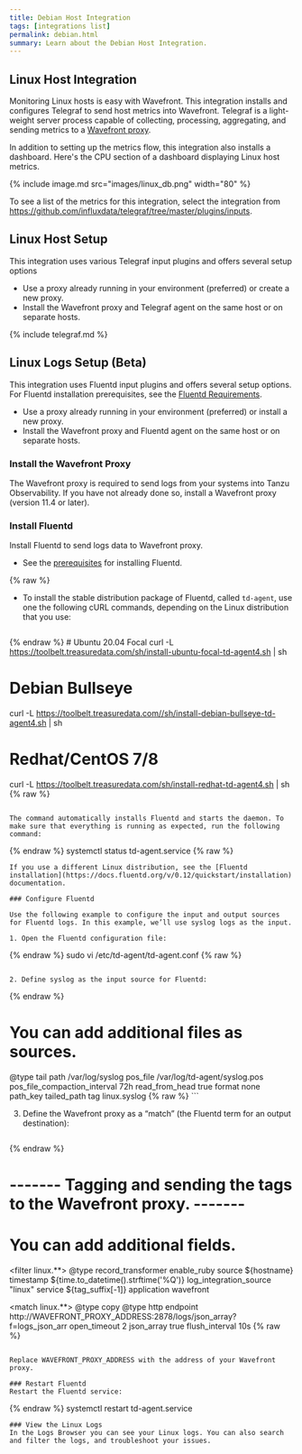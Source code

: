 ```yaml
---
title: Debian Host Integration
tags: [integrations list]
permalink: debian.html
summary: Learn about the Debian Host Integration.
---
```

## Linux Host Integration

Monitoring Linux hosts is easy with Wavefront. This integration installs and configures Telegraf to send host metrics
into Wavefront. Telegraf is a light-weight server process capable of collecting, processing, aggregating, and sending metrics to a [Wavefront proxy](https://docs.wavefront.com/proxies.html).

In addition to setting up the metrics flow, this integration also installs a dashboard. Here's the CPU section of a dashboard displaying Linux host metrics.

{% include image.md src="images/linux_db.png" width="80" %}


To see a list of the metrics for this integration, select the integration from <https://github.com/influxdata/telegraf/tree/master/plugins/inputs>.
## Linux Host Setup

This integration uses various Telegraf input plugins and offers several setup options

* Use a proxy already running in your environment (preferred) or create a new proxy. 
* Install the Wavefront proxy and Telegraf agent on the same host or on separate hosts.

{% include telegraf.md %}

## Linux Logs Setup (Beta)

This integration uses Fluentd input plugins and offers several setup options. For Fluentd installation prerequisites, see the [Fluentd Requirements](https://docs.fluentd.org/installation/before-install).

* Use a proxy already running in your environment (preferred) or install a new proxy. 
* Install the Wavefront proxy and Fluentd agent on the same host or on separate hosts.

### Install the Wavefront Proxy

The Wavefront proxy is required to send logs from your systems into Tanzu Observability. If you have not already done so, install a Wavefront proxy (version 11.4 or later).


### Install Fluentd
Install Fluentd to send logs data to Wavefront proxy.

* See the [prerequisites](https://docs.fluentd.org/installation/before-install) for installing Fluentd.
{% raw %}
* To install the stable distribution package of Fluentd, called ```td-agent```, use one the following cURL commands, depending on the Linux distribution that you use:
    
   ```
{% endraw %}
    # Ubuntu 20.04 Focal
    curl -L https://toolbelt.treasuredata.com/sh/install-ubuntu-focal-td-agent4.sh | sh

   # Debian Bullseye
   curl -L https://toolbelt.treasuredata.com//sh/install-debian-bullseye-td-agent4.sh | sh

   # Redhat/CentOS 7/8
   curl -L https://toolbelt.treasuredata.com/sh/install-redhat-td-agent4.sh | sh{% raw %}
   ```

  The command automatically installs Fluentd and starts the daemon. To make sure that everything is running as expected, run the following command:
   ```
{% endraw %}
    systemctl status td-agent.service{% raw %}
   ```
   If you use a different Linux distribution, see the [Fluentd installation](https://docs.fluentd.org/v/0.12/quickstart/installation) documentation.

### Configure Fluentd

Use the following example to configure the input and output sources for Fluentd logs. In this example, we’ll use syslog logs as the input.

1. Open the Fluentd configuration file:
   ```
{% endraw %}
   sudo vi /etc/td-agent/td-agent.conf{% raw %}
   ```

2. Define syslog as the input source for Fluentd:
   ```
{% endraw %}
   # You can add additional files as sources.
   <source>
      @type tail
      path /var/log/syslog
      pos_file /var/log/td-agent/syslog.pos
      pos_file_compaction_interval 72h
      read_from_head true
      format none
      path_key tailed_path
      tag linux.syslog
   </source>{% raw %}
   ```

3. Define the Wavefront proxy as a “match” (the Fluentd term for an output destination):
   ```
{% endraw %}
   # ------- Tagging and sending the tags to the Wavefront proxy. -------
   # You can add additional fields.
   <filter linux.**>
     @type record_transformer
     enable_ruby
     <record>
       source ${hostname}
       timestamp ${time.to_datetime().strftime('%Q')}
       log_integration_source "linux"
       service ${tag_suffix[-1]}
       application wavefront
     </record>
   </filter>

   <match linux.**>
      @type copy
      <store>
       @type http
       endpoint http://WAVEFRONT_PROXY_ADDRESS:2878/logs/json_array?f=logs_json_arr
       open_timeout 2
       json_array true
       <buffer>
         flush_interval 10s
       </buffer>
     </store>
   </match>{% raw %}
   ```

   Replace WAVEFRONT_PROXY_ADDRESS with the address of your Wavefront proxy.

### Restart Fluentd
Restart the Fluentd service:
```
{% endraw %}
systemctl restart td-agent.service
```
### View the Linux Logs
In the Logs Browser you can see your Linux logs. You can also search and filter the logs, and troubleshoot your issues.


